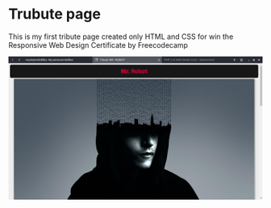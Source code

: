 # Trubute page

This is my first tribute page created only HTML and CSS for win the Responsive Web Design Certificate by Freecodecamp

![Preview](./.screenshots/preview-tribute.png)